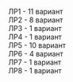 ЛР1 - 11 вариант  
ЛР2 - 8 вариант  
ЛР3 - 1 вариант  
ЛР4 - 1 вариант  
ЛР5 - 10 вариант  
ЛР6 - 4 вариант  
ЛР7 - 1 вариант  
ЛР8 - 1 вариант  
